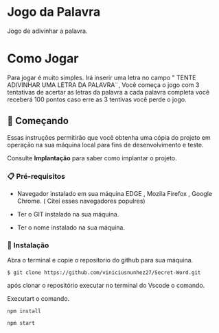 # Jogo da Palavra

Jogo de adivinhar a palavra.



# Como Jogar

Para jogar é muito simples. Irá inserir uma letra no campo  " TENTE ADIVINHAR UMA LETRA DA PALAVRA¨, Você começa o jogo com 3 tentativas de acertar as letras da palavra a cada palavra completa você receberá 100 pontos caso erre as 3 tentivas você perde o jogo.



## 🚀 Começando 

Essas instruções permitirão que você obtenha uma cópia do projeto em operação na sua máquina local para fins de desenvolvimento e teste.

Consulte **Implantação** para saber como implantar o projeto.


### 📋 Pré-requisitos

- Navegador instalado em sua máquina EDGE , Mozila Firefox , Google Chrome. ( Citei esses navegadores populres) 

- Ter o GIT instalado na sua máquina.

- Ter o nome instalado na sua máquina.



### 🔧 Instalação

 Abra o terminal e copie o repositorio do github para sua máquina.
 

```
$ git clone https://github.com/viniciusnunhez27/Secret-Word.git

```
após clonar o repositório  executar no terminal do Vscode o comando.

Executart o comando.

```
npm install

```

```
npm start

```




